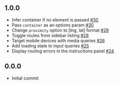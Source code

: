 ## 1.0.0

- Infer container if no element is passed [#30](https://github.com/mapbox/mapbox-gl-directions/issues/30)
- Pass `container` as an options param [#30](https://github.com/mapbox/mapbox-gl-directions/issues/30)
- Change `proximity` option to [lng, lat] format [#29](https://github.com/mapbox/mapbox-gl-directions/issues/29)
- Toggle routes from sidebar listing [#28](https://github.com/mapbox/mapbox-gl-directions/issues/28)
- Target mobile devices with media queries [#26](https://github.com/mapbox/mapbox-gl-directions/issues/26)
- Add loading state to input queries [#25](https://github.com/mapbox/mapbox-gl-directions/issues/25)
- Display routing errors in the instructions panel [#24](https://github.com/mapbox/mapbox-gl-directions/issues/24)

## 0.0.0

- Initial commit
